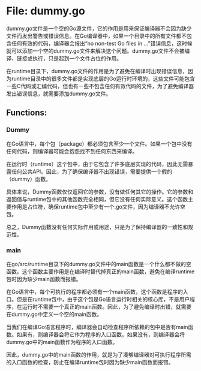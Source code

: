 # File: dummy.go

dummy.go文件是一个空的Go源文件，它的作用是用来保证编译器不会因为缺少文件而发出警告或错误信息。在Go编译器中，如果一个目录中的所有文件都不包含任何有效的代码，编译器会报出“no non-test Go files in ...”错误信息，这时候就可以添加一个空的dummy.go文件来解决这个问题。dummy.go文件不会被编译、链接或执行，只是起到一个文件占位的作用。

在runtime目录下，dummy.go文件的作用是为了避免在编译时出现错误信息，因为runtime目录中的很多文件都是实现底层的Go运行时环境的，这些文件可能包含一些C代码或汇编代码，但也有一些不包含任何有效代码的文件，为了避免编译器发出错误信息，就需要添加dummy.go文件。

## Functions:

### Dummy

在Go语言中，每个包（package）都必须包含至少一个文件。如果一个包中没有任何代码，则编译器可能会抱怨找不到任何东西来编译。

在运行时（runtime）这个包中，由于它包含了许多底层实现的代码，因此无需暴露任何公共API。因此，为了确保编译器不出现错误，需要提供一个假的（dummy）函数。

具体来说，Dummy函数仅仅返回它的参数，没有做任何其它的操作。它的参数和返回值与runtime包中的其他函数完全相同，但它没有任何实际意义。这个函数主要作用是占位符，确保runtime包中至少有一个.go文件，因为编译器不允许空包。

总之，Dummy函数没有任何实际作用或用途，只是为了保持编译器的一致性和规范性。



### main

在go/src/runtime目录下的dummy.go文件中的main函数是一个什么都不做的空函数。这个函数主要作用是在编译时替代掉真正的main函数，避免在编译runtime包时因为缺少main函数而报错。

在Go语言中，每个可执行的程序都必须有一个main函数，这个函数是程序的入口。但是在runtime包中，由于这个包是Go语言运行时相关的核心库，不是用户程序，在运行时不需要一个真正的main函数。因此，为了避免编译时出错，就需要在dummy.go中定义一个空的main函数。

当我们在编译Go语言程序时，编译器会自动检查程序所依赖的包中是否有main函数。如果有，则编译器会将它作为程序的入口函数。如果没有，则编译器会将dummy.go中的main函数作为程序的入口函数。

因此，dummy.go中的main函数的作用，就是为了凑够编译器对可执行程序所需的入口函数的检查，防止在编译runtime包时因为缺少main函数而报错。




